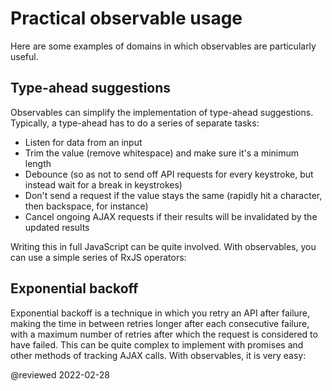# Practical observable usage

Here are some examples of domains in which observables are particularly useful.

## Type-ahead suggestions

Observables can simplify the implementation of type-ahead suggestions.
Typically, a type-ahead has to do a series of separate tasks:

*   Listen for data from an input
*   Trim the value \(remove whitespace\) and make sure it's a minimum length
*   Debounce \(so as not to send off API requests for every keystroke, but instead wait for a break in keystrokes\)
*   Don't send a request if the value stays the same \(rapidly hit a character, then backspace, for instance\)
*   Cancel ongoing AJAX requests if their results will be invalidated by the updated results

Writing this in full JavaScript can be quite involved.
With observables, you can use a simple series of RxJS operators:

<code-example header="Typeahead" path="practical-observable-usage/src/typeahead.ts"></code-example>

## Exponential backoff

Exponential backoff is a technique in which you retry an API after failure, making the time in between retries longer after each consecutive failure, with a maximum number of retries after which the request is considered to have failed.
This can be quite complex to implement with promises and other methods of tracking AJAX calls.
With observables, it is very easy:

<code-example header="Exponential backoff" path="practical-observable-usage/src/backoff.ts"></code-example>

<!-- links -->

<!-- external links -->

<!-- end links -->

@reviewed 2022-02-28
